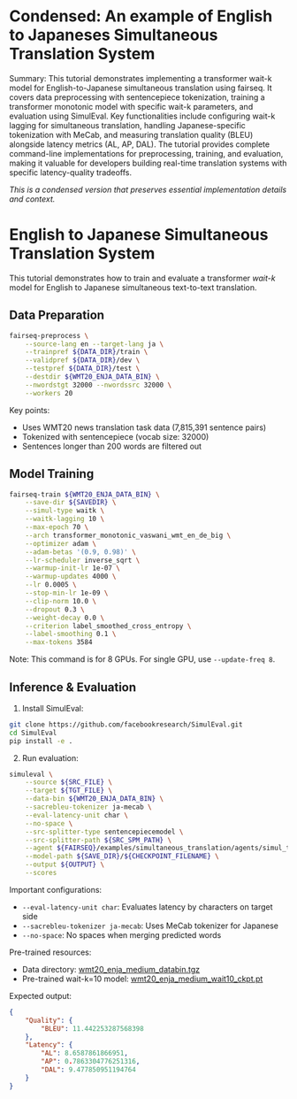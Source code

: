# Condensed: An example of English to Japaneses Simultaneous Translation System

Summary: This tutorial demonstrates implementing a transformer wait-k model for English-to-Japanese simultaneous translation using fairseq. It covers data preprocessing with sentencepiece tokenization, training a transformer monotonic model with specific wait-k parameters, and evaluation using SimulEval. Key functionalities include configuring wait-k lagging for simultaneous translation, handling Japanese-specific tokenization with MeCab, and measuring translation quality (BLEU) alongside latency metrics (AL, AP, DAL). The tutorial provides complete command-line implementations for preprocessing, training, and evaluation, making it valuable for developers building real-time translation systems with specific latency-quality tradeoffs.

*This is a condensed version that preserves essential implementation details and context.*

# English to Japanese Simultaneous Translation System

This tutorial demonstrates how to train and evaluate a transformer *wait-k* model for English to Japanese simultaneous text-to-text translation.

## Data Preparation

```bash
fairseq-preprocess \
    --source-lang en --target-lang ja \
    --trainpref ${DATA_DIR}/train \
    --validpref ${DATA_DIR}/dev \
    --testpref ${DATA_DIR}/test \
    --destdir ${WMT20_ENJA_DATA_BIN} \
    --nwordstgt 32000 --nwordssrc 32000 \
    --workers 20
```

Key points:
- Uses WMT20 news translation task data (7,815,391 sentence pairs)
- Tokenized with sentencepiece (vocab size: 32000)
- Sentences longer than 200 words are filtered out

## Model Training

```bash
fairseq-train ${WMT20_ENJA_DATA_BIN} \
    --save-dir ${SAVEDIR} \
    --simul-type waitk \
    --waitk-lagging 10 \
    --max-epoch 70 \
    --arch transformer_monotonic_vaswani_wmt_en_de_big \
    --optimizer adam \
    --adam-betas '(0.9, 0.98)' \
    --lr-scheduler inverse_sqrt \
    --warmup-init-lr 1e-07 \
    --warmup-updates 4000 \
    --lr 0.0005 \
    --stop-min-lr 1e-09 \
    --clip-norm 10.0 \
    --dropout 0.3 \
    --weight-decay 0.0 \
    --criterion label_smoothed_cross_entropy \
    --label-smoothing 0.1 \
    --max-tokens 3584
```

Note: This command is for 8 GPUs. For single GPU, use `--update-freq 8`.

## Inference & Evaluation

1. Install SimulEval:
```bash
git clone https://github.com/facebookresearch/SimulEval.git
cd SimulEval
pip install -e .
```

2. Run evaluation:
```bash
simuleval \
    --source ${SRC_FILE} \
    --target ${TGT_FILE} \
    --data-bin ${WMT20_ENJA_DATA_BIN} \
    --sacrebleu-tokenizer ja-mecab \
    --eval-latency-unit char \
    --no-space \
    --src-splitter-type sentencepiecemodel \
    --src-splitter-path ${SRC_SPM_PATH} \
    --agent ${FAIRSEQ}/examples/simultaneous_translation/agents/simul_trans_text_agent_enja.py \
    --model-path ${SAVE_DIR}/${CHECKPOINT_FILENAME} \
    --output ${OUTPUT} \
    --scores
```

Important configurations:
- `--eval-latency-unit char`: Evaluates latency by characters on target side
- `--sacrebleu-tokenizer ja-mecab`: Uses MeCab tokenizer for Japanese
- `--no-space`: No spaces when merging predicted words

Pre-trained resources:
- Data directory: [wmt20_enja_medium_databin.tgz](https://dl.fbaipublicfiles.com/simultaneous_translation/wmt20_enja_medium_databin.tgz)
- Pre-trained wait-k=10 model: [wmt20_enja_medium_wait10_ckpt.pt](https://dl.fbaipublicfiles.com/simultaneous_translation/wmt20_enja_medium_wait10_ckpt.pt)

Expected output:
```json
{
    "Quality": {
        "BLEU": 11.442253287568398
    },
    "Latency": {
        "AL": 8.6587861866951,
        "AP": 0.7863304776251316,
        "DAL": 9.477850951194764
    }
}
```